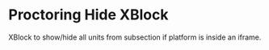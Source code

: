 # Proctoring Hide XBlock

XBlock to show/hide all units from subsection if platform is inside an iframe.


